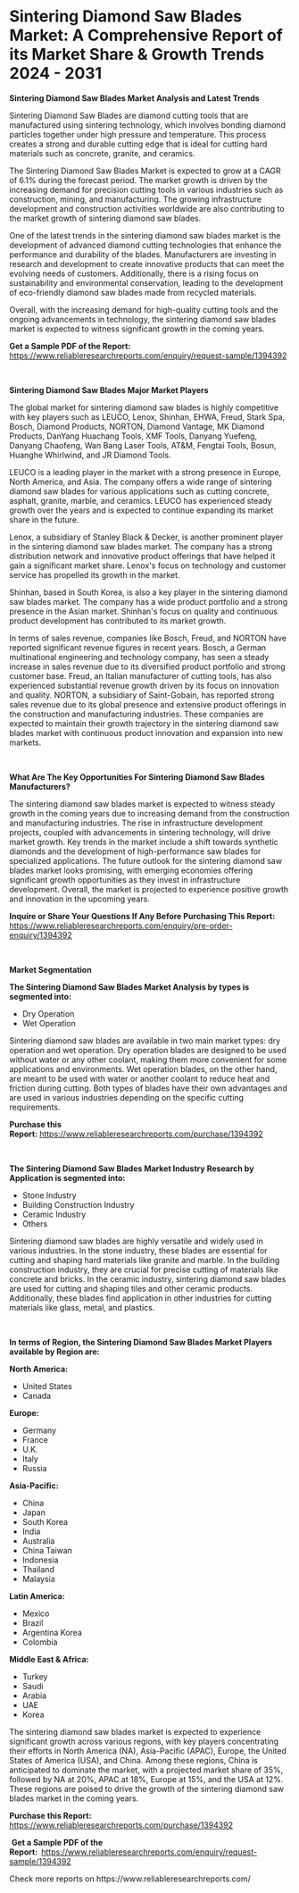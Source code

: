 <p><h1>Sintering Diamond Saw Blades Market: A Comprehensive Report of its Market Share & Growth Trends 2024 - 2031</h1></p><p><strong>Sintering Diamond Saw Blades Market Analysis and Latest Trends</strong></p>
<p><p>Sintering Diamond Saw Blades are diamond cutting tools that are manufactured using sintering technology, which involves bonding diamond particles together under high pressure and temperature. This process creates a strong and durable cutting edge that is ideal for cutting hard materials such as concrete, granite, and ceramics.</p><p>The Sintering Diamond Saw Blades Market is expected to grow at a CAGR of 6.1% during the forecast period. The market growth is driven by the increasing demand for precision cutting tools in various industries such as construction, mining, and manufacturing. The growing infrastructure development and construction activities worldwide are also contributing to the market growth of sintering diamond saw blades.</p><p>One of the latest trends in the sintering diamond saw blades market is the development of advanced diamond cutting technologies that enhance the performance and durability of the blades. Manufacturers are investing in research and development to create innovative products that can meet the evolving needs of customers. Additionally, there is a rising focus on sustainability and environmental conservation, leading to the development of eco-friendly diamond saw blades made from recycled materials.</p><p>Overall, with the increasing demand for high-quality cutting tools and the ongoing advancements in technology, the sintering diamond saw blades market is expected to witness significant growth in the coming years.</p></p>
<p><strong>Get a Sample PDF of the Report:&nbsp;</strong> <a href="https://www.reliableresearchreports.com/enquiry/request-sample/1394392">https://www.reliableresearchreports.com/enquiry/request-sample/1394392</a></p>
<p>&nbsp;</p>
<p><strong>Sintering Diamond Saw Blades Major Market Players</strong></p>
<p><p>The global market for sintering diamond saw blades is highly competitive with key players such as LEUCO, Lenox, Shinhan, EHWA, Freud, Stark Spa, Bosch, Diamond Products, NORTON, Diamond Vantage, MK Diamond Products, DanYang Huachang Tools, XMF Tools, Danyang Yuefeng, Danyang Chaofeng, Wan Bang Laser Tools, AT&M, Fengtai Tools, Bosun, Huanghe Whirlwind, and JR Diamond Tools.</p><p>LEUCO is a leading player in the market with a strong presence in Europe, North America, and Asia. The company offers a wide range of sintering diamond saw blades for various applications such as cutting concrete, asphalt, granite, marble, and ceramics. LEUCO has experienced steady growth over the years and is expected to continue expanding its market share in the future.</p><p>Lenox, a subsidiary of Stanley Black & Decker, is another prominent player in the sintering diamond saw blades market. The company has a strong distribution network and innovative product offerings that have helped it gain a significant market share. Lenox's focus on technology and customer service has propelled its growth in the market.</p><p>Shinhan, based in South Korea, is also a key player in the sintering diamond saw blades market. The company has a wide product portfolio and a strong presence in the Asian market. Shinhan's focus on quality and continuous product development has contributed to its market growth.</p><p>In terms of sales revenue, companies like Bosch, Freud, and NORTON have reported significant revenue figures in recent years. Bosch, a German multinational engineering and technology company, has seen a steady increase in sales revenue due to its diversified product portfolio and strong customer base. Freud, an Italian manufacturer of cutting tools, has also experienced substantial revenue growth driven by its focus on innovation and quality. NORTON, a subsidiary of Saint-Gobain, has reported strong sales revenue due to its global presence and extensive product offerings in the construction and manufacturing industries. These companies are expected to maintain their growth trajectory in the sintering diamond saw blades market with continuous product innovation and expansion into new markets.</p></p>
<p>&nbsp;</p>
<p><strong>What Are The Key Opportunities For Sintering Diamond Saw Blades Manufacturers?</strong></p>
<p><p>The sintering diamond saw blades market is expected to witness steady growth in the coming years due to increasing demand from the construction and manufacturing industries. The rise in infrastructure development projects, coupled with advancements in sintering technology, will drive market growth. Key trends in the market include a shift towards synthetic diamonds and the development of high-performance saw blades for specialized applications. The future outlook for the sintering diamond saw blades market looks promising, with emerging economies offering significant growth opportunities as they invest in infrastructure development. Overall, the market is projected to experience positive growth and innovation in the upcoming years.</p></p>
<p><strong>Inquire or Share Your Questions If Any Before Purchasing This Report:</strong> <a href="https://www.reliableresearchreports.com/enquiry/pre-order-enquiry/1394392">https://www.reliableresearchreports.com/enquiry/pre-order-enquiry/1394392</a></p>
<p>&nbsp;</p>
<p><strong>Market Segmentation</strong></p>
<p><strong>The Sintering Diamond Saw Blades Market Analysis by types is segmented into:</strong></p>
<p><ul><li>Dry Operation</li><li>Wet Operation</li></ul></p>
<p><p>Sintering diamond saw blades are available in two main market types: dry operation and wet operation. Dry operation blades are designed to be used without water or any other coolant, making them more convenient for some applications and environments. Wet operation blades, on the other hand, are meant to be used with water or another coolant to reduce heat and friction during cutting. Both types of blades have their own advantages and are used in various industries depending on the specific cutting requirements.</p></p>
<p><strong>Purchase this Report:&nbsp;</strong><a href="https://www.reliableresearchreports.com/purchase/1394392">https://www.reliableresearchreports.com/purchase/1394392</a></p>
<p>&nbsp;</p>
<p><strong>The Sintering Diamond Saw Blades Market Industry Research by Application is segmented into:</strong></p>
<p><ul><li>Stone Industry</li><li>Building Construction Industry</li><li>Ceramic Industry</li><li>Others</li></ul></p>
<p><p>Sintering diamond saw blades are highly versatile and widely used in various industries. In the stone industry, these blades are essential for cutting and shaping hard materials like granite and marble. In the building construction industry, they are crucial for precise cutting of materials like concrete and bricks. In the ceramic industry, sintering diamond saw blades are used for cutting and shaping tiles and other ceramic products. Additionally, these blades find application in other industries for cutting materials like glass, metal, and plastics.</p></p>
<p>&nbsp;</p>
<p><strong>In terms of Region, the Sintering Diamond Saw Blades Market Players available by Region are:</strong></p>
<p>
    <p> <strong> North America: </strong>
        <ul>
            <li>United States</li>
            <li>Canada</li>
        </ul>
        </p> 
    <p> <strong> Europe: </strong>
        <ul>
            <li>Germany</li>
            <li>France</li>
            <li>U.K.</li>
            <li>Italy</li>
            <li>Russia</li>
        </ul>
        </p> 
    <p> <strong> Asia-Pacific: </strong>
        <ul>
            <li>China</li>
            <li>Japan</li>
            <li>South Korea</li>
            <li>India</li>
            <li>Australia</li>
            <li>China Taiwan</li>
            <li>Indonesia</li>
            <li>Thailand</li>
            <li>Malaysia</li>
        </ul>
        </p> 
    <p> <strong> Latin America: </strong>
        <ul>
            <li>Mexico</li>
            <li>Brazil</li>
            <li>Argentina Korea</li>
            <li>Colombia</li>
        </ul>
        </p> 
    <p> <strong> Middle East & Africa: </strong>
        <ul>
            <li>Turkey</li>
            <li>Saudi</li>
            <li>Arabia</li>
            <li>UAE</li>
            <li>Korea</li>
        </ul>
    </p>
    </p>
<p><p>The sintering diamond saw blades market is expected to experience significant growth across various regions, with key players concentrating their efforts in North America (NA), Asia-Pacific (APAC), Europe, the United States of America (USA), and China. Among these regions, China is anticipated to dominate the market, with a projected market share of 35%, followed by NA at 20%, APAC at 18%, Europe at 15%, and the USA at 12%. These regions are poised to drive the growth of the sintering diamond saw blades market in the coming years.</p></p>
<p><strong>Purchase this Report: </strong><a href="https://www.reliableresearchreports.com/purchase/1394392">https://www.reliableresearchreports.com/purchase/1394392</a></p>
<p>&nbsp;<strong>Get a Sample PDF of the Report:&nbsp;&nbsp;</strong><a href="https://www.reliableresearchreports.com/enquiry/request-sample/1394392">https://www.reliableresearchreports.com/enquiry/request-sample/1394392</a></p>
<p><strong></strong></p>
<p>Check more reports on https://www.reliableresearchreports.com/</p>
